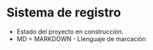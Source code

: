 <h1> Sistema de registro</h1>

- Estado del proyecto en construcción.
- MD = MARKDOWN - Llenguaje de marcación
